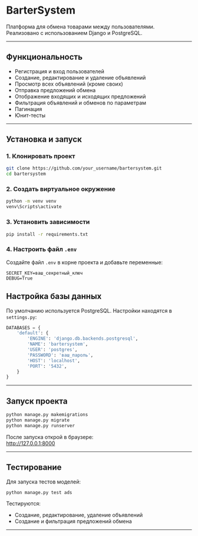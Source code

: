 
# BarterSystem

Платформа для обмена товарами между пользователями.  
Реализовано с использованием Django и PostgreSQL.

---

## Функциональность

- Регистрация и вход пользователей
- Создание, редактирование и удаление объявлений
- Просмотр всех объявлений (кроме своих)
- Отправка предложений обмена
- Отображение входящих и исходящих предложений
- Фильтрация объявлений и обменов по параметрам
- Пагинация
- Юнит-тесты

---

## Установка и запуск

### 1. Клонировать проект

```bash
git clone https://github.com/your_username/bartersystem.git
cd bartersystem
```

### 2. Создать виртуальное окружение

```bash
python -m venv venv
venv\Scripts\activate
```

### 3. Установить зависимости

```bash
pip install -r requirements.txt
```

### 4. Настроить файл `.env`

Создайте файл `.env` в корне проекта и добавьте переменные:

```env
SECRET_KEY=ваш_секретный_ключ
DEBUG=True
```

## Настройка базы данных

По умолчанию используется PostgreSQL. Настройки находятся в `settings.py`:

```python
DATABASES = {
    'default': {
        'ENGINE': 'django.db.backends.postgresql',
        'NAME': 'bartersystem',
        'USER': 'postgres',
        'PASSWORD': 'ваш_пароль',
        'HOST': 'localhost',
        'PORT': '5432',
    }
}
```

---

## Запуск проекта

```bash
python manage.py makemigrations
python manage.py migrate
python manage.py runserver
```

После запуска открой в браузере:  
http://127.0.0.1:8000

---

## Тестирование

Для запуска тестов моделей:

```bash
python manage.py test ads
```

Тестируются:

- Создание, редактирование, удаление объявлений
- Создание и фильтрация предложений обмена

---

